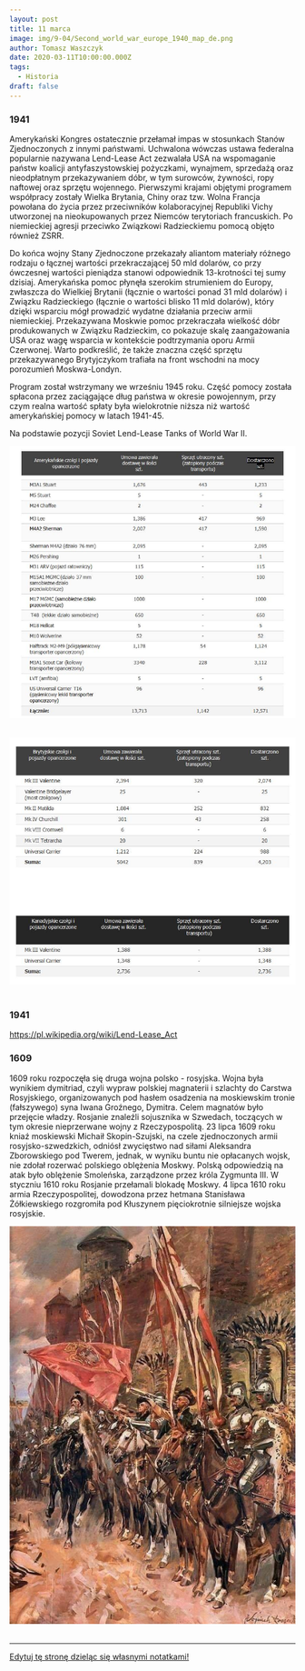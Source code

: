 ```yaml
---
layout: post
title: 11 marca
image: img/9-04/Second_world_war_europe_1940_map_de.png
author: Tomasz Waszczyk
date: 2020-03-11T10:00:00.000Z
tags:
  - Historia
draft: false
---
```


### 1941

Amerykański Kongres ostatecznie przełamał impas w stosunkach Stanów Zjednoczonych z innymi państwami. Uchwalona wówczas ustawa federalna popularnie nazywana Lend-Lease Act zezwalała USA na wspomaganie państw koalicji antyfaszystowskiej pożyczkami, wynajmem, sprzedażą oraz nieodpłatnym przekazywaniem dóbr, w tym surowców, żywności, ropy naftowej oraz sprzętu wojennego. Pierwszymi krajami objętymi programem współpracy zostały Wielka Brytania, Chiny oraz tzw. Wolna Francja powołana do życia przez przeciwników kolaboracyjnej Republiki Vichy utworzonej na nieokupowanych przez Niemców terytoriach francuskich. Po niemieckiej agresji przeciwko Związkowi Radzieckiemu pomocą objęto również ZSRR.

Do końca wojny Stany Zjednoczone przekazały aliantom materiały różnego rodzaju o łącznej wartości przekraczającej 50 mld dolarów, co przy ówczesnej wartości pieniądza stanowi odpowiednik 13-krotności tej sumy dzisiaj. Amerykańska pomoc płynęła szerokim strumieniem do Europy, zwłaszcza do Wielkiej Brytanii (łącznie o wartości ponad 31 mld dolarów) i Związku Radzieckiego (łącznie o wartości blisko 11 mld dolarów), który dzięki wsparciu mógł prowadzić wydatne działania przeciw armii niemieckiej. Przekazywana Moskwie pomoc przekraczała wielkość dóbr produkowanych w Związku Radzieckim, co pokazuje skalę zaangażowania USA oraz wagę wsparcia w kontekście podtrzymania oporu Armii Czerwonej. Warto podkreślić, że także znaczna część sprzętu przekazywanego Brytyjczykom trafiała na front wschodni na mocy porozumień Moskwa-Londyn.

Program został wstrzymany we wrześniu 1945 roku. Część pomocy została spłacona przez zaciągające dług państwa w okresie powojennym, przy czym realna wartość spłaty była wielokrotnie niższa niż wartość amerykańskiej pomocy w latach 1941-45.

Na podstawie pozycji Soviet Lend-Lease Tanks of World War II.

<img src="./img/march/lendlease.jpg"><br><br>

<img src="./img/march/lendlease2.jpg"><br><br>

### 1941

https://pl.wikipedia.org/wiki/Lend-Lease_Act

### 1609

1609 roku rozpoczęła się druga wojna polsko - rosyjska.
Wojna była wynikiem dymitriad, czyli wypraw polskiej magnaterii i szlachty do Carstwa Rosyjskiego, organizowanych pod hasłem osadzenia na moskiewskim tronie (fałszywego) syna Iwana Groźnego, Dymitra.
Celem magnatów było przejęcie władzy.
Rosjanie znaleźli sojusznika w Szwedach,
toczących w tym okresie nieprzerwane wojny z Rzeczypospolitą. 23 lipca 1609 roku kniaź moskiewski Michaił Skopin-Szujski, na czele zjednoczonych armii rosyjsko-szwedzkich, odniósł zwycięstwo nad siłami Aleksandra
Zborowskiego pod Twerem, jednak, w wyniku buntu nie opłacanych wojsk, nie zdołał rozerwać polskiego oblężenia Moskwy. Polską odpowiedzią na atak było oblężenie Smoleńska, zarządzone przez króla Zygmunta III.
W styczniu 1610 roku Rosjanie przełamali
blokadę Moskwy. 4 lipca 1610 roku armia
Rzeczypospolitej, dowodzona przez hetmana Stanisława Żółkiewskiego rozgromiła pod Kłuszynem pięciokrotnie silniejsze wojska rosyjskie.

<img src="./img/march/zolkiewski.jpg"/><br><br>

---

<a href="https://github.com/TomaszWaszczyk/historia.waszczyk.com/edit/master/src/content/march-7.md" target="_blank">Edytuj tę stronę dzieląc się własnymi notatkami!</a>
